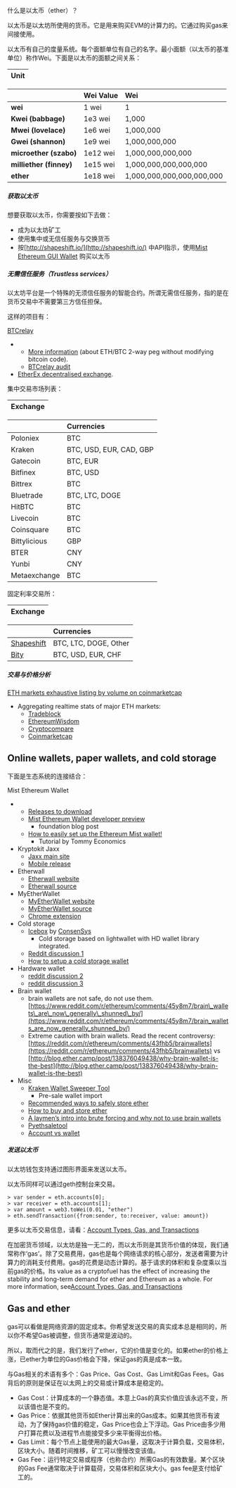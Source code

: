 什么是以太币（ether）？

以太币是以太坊所使用的货币。它是用来购买EVM的计算力的。它通过购买gas来间接使用。

以太币有自己的度量系统。每个面额单位有自己的名字。最小面额（以太币的基准单位）称作Wei。下面是以太币的面额之间关系：

| Unit |
| :--- |


|  | Wei Value | Wei |
| :--- | :--- | :--- |
| **wei** | 1 wei | 1 |
| **Kwei \(babbage\)** | 1e3 wei | 1,000 |
| **Mwei \(lovelace\)** | 1e6 wei | 1,000,000 |
| **Gwei \(shannon\)** | 1e9 wei | 1,000,000,000 |
| **microether \(szabo\)** | 1e12 wei | 1,000,000,000,000 |
| **milliether \(finney\)** | 1e15 wei | 1,000,000,000,000,000 |
| **ether** | 1e18 wei | 1,000,000,000,000,000,000 |

##### 获取以太币

想要获取以太币，你需要按如下去做：

* 成为以太坊矿工
* 使用集中或无信任服务与交换货币
* 按[http://shapeshift.io/](http://shapeshift.io/) 中API指示，使用[Mist Ethereum GUI Wallet](https://github.com/ethereum/mist/releases) 购买以太币

##### 无需信任服务（Trustless services）

以太坊平台是一个特殊的无须信任服务的智能合约。所谓无需信任服务，指的是在货币交易中不需要第三方信任担保。

这样的项目有：

[BTCrelay](http://btcrelay.org/)

* * [More information](https://medium.com/@ConsenSys/taking-stock-bitcoin-and-ethereum-4382f0a2f17)
    \(about ETH/BTC 2-way peg without modifying bitcoin code\).
  * [BTCrelay audit](http://martin.swende.se/blog/BTCRelay-Auditing.html)
* [EtherEx decentralised exchange](https://etherex.org/).

集中交易市场列表：

| Exchange |
| :--- |


|  | Currencies |
| :--- | :--- |
| Poloniex | BTC |
| Kraken | BTC, USD, EUR, CAD, GBP |
| Gatecoin | BTC, EUR |
| Bitfinex | BTC, USD |
| Bittrex | BTC |
| Bluetrade | BTC, LTC, DOGE |
| HitBTC | BTC |
| Livecoin | BTC |
| Coinsquare | BTC |
| Bittylicious | GBP |
| BTER | CNY |
| Yunbi | CNY |
| Metaexchange | BTC |

固定利率交易所：

| Exchange |
| :--- |


|  | Currencies |
| :--- | :--- |
| [Shapeshift](http://www.ethdocs.org/en/latest/shapeshift.io) | BTC, LTC, DOGE, Other |
| [Bity](https://bity.com/) | BTC, USD, EUR, CHF |

##### 交易与价格分析

[ETH markets exhaustive listing by volume on coinmarketcap](https://coinmarketcap.com/currencies/ethereum/#markets)

* Aggregating realtime stats of major ETH markets:
  * [Tradeblock](https://tradeblock.com/ethereum)
  * [EthereumWisdom](http://ethereumwisdom.com/)
  * [Cryptocompare](https://www.cryptocompare.com/coins/eth/overview)
  * [Coinmarketcap](https://coinmarketcap.com/currencies/ethereum/)

## Online wallets, paper wallets, and cold storage

下面是生态系统的连接结合：

Mist Ethereum Wallet

* * [Releases to download](https://github.com/ethereum/mist/releases)
  * [Mist Ethereum Wallet developer preview](https://blog.ethereum.org/2015/09/16/ethereum-wallet-developer-preview/)
    * foundation blog post
  * [How to easily set up the Ethereum Mist wallet!](https://www.youtube.com/watch?v=Z6lE0Ctaeqs)
    * Tutorial by Tommy Economics
* Kryptokit Jaxx
  * [Jaxx main site](http://jaxx.io/)
  * [Mobile release](http://favs.pw/first-ethereum-mobile-app-released/#.VsHn_PGPL5c)
* Etherwall
  * [Etherwall website](http://www.etherwall.com/)
  * [Etherwall source](https://github.com/almindor/etherwall)
* MyEtherWallet
  * [MyEtherWallet website](https://www.myetherwallet.com/)
  * [MyEtherWallet source](https://github.com/kvhnuke/etherwallet/)
  * [Chrome extension](http://sebfor.com/myetherwallet-chrome-extension-release/)
* Cold storage
  * [Icebox](https://github.com/ConsenSys/icebox)
    by
    [ConsenSys](https://consensys.net/)
    * Cold storage based on lightwallet with HD wallet library integrated.
  * [Reddit discussion 1](https://www.reddit.com/r/ethereum/comments/45uvmy/offline_cold_storage_question/offline_cold_storage_question)
  * [How to setup a cold storage wallet](https://www.reddit.com/r/ethereum/comments/48wfbv/eli5_how_to_setup_a_cold_storage_wallet_as/)
* Hardware wallet
  * [reddit discussion 2](https://www.reddit.com/r/ethereum/comments/45siaq/hardware_wallet/)
  * [reddit discussion 3](https://www.reddit.com/r/ethereum/comments/4521o4/crowdfunding_ethereum_hardware_cold_storage_wallet/)
* Brain wallet
  * brain wallets are not safe, do not use them.
    [https://www.reddit.com/r/ethereum/comments/45y8m7/brain\_wallets\_are\_now\_generally\_shunned\_by/](https://www.reddit.com/r/ethereum/comments/45y8m7/brain_wallets_are_now_generally_shunned_by/)
  * Extreme caution with brain wallets. Read the recent controversy:
    [https://reddit.com/r/ethereum/comments/43fhb5/brainwallets](https://reddit.com/r/ethereum/comments/43fhb5/brainwallets)
    vs
    [http://blog.ether.camp/post/138376049438/why-brain-wallet-is-the-best](http://blog.ether.camp/post/138376049438/why-brain-wallet-is-the-best)
* Misc
  * [Kraken Wallet Sweeper Tool](https://www.kraken.com/ether)
    * Pre-sale wallet import
  * [Recommended ways to safely store ether](http://ethereum.stackexchange.com/questions/1239/what-is-the-recommended-way-to-safely-store-ether)
  * [How to buy and store ether](http://sebfor.com/how-to-buy-and-store-ether/)
  * [A laymen’s intro into brute forcing and why not to use brain wallets](http://www.fastcompany.com/3056651/researchers-find-a-crack-that-drains-supposedly-secure-bitcoin-wallets)
  * [Pyethsaletool](https://github.com/ethereum/pyethsaletool/blob/master/README.md)
  * [Account vs wallet](https://www.reddit.com/r/ethereum/comments/47j3r5/eli5_accounts_vs_wallet_contracts_on_mist/)

##### 发送以太币

以太坊钱包支持通过图形界面来发送以太币。

以太币同样可以通过geth控制台来交易。

```
> var sender = eth.accounts[0];
> var receiver = eth.accounts[1];
> var amount = web3.toWei(0.01, "ether")
> eth.sendTransaction({from:sender, to:receiver, value: amount})
```

更多以太币交易信息，请看：[Account Types, Gas, and Transactions](http://www.ethdocs.org/en/latest/contracts-and-transactions/account-types-gas-and-transactions.html#account-types-gas-and-transactions)

在加密货币领域，以太坊是独一无二的，而以太币则是其货币价值的体现，我们通常称作‘gas’。除了交易费用，gas也是每个网络请求的核心部分，发送者需要为计算力的消耗支付费用。gas的花费是动态计算的。基于请求的体积和复杂度乘以当前gas的价格。Its value as a cryptofuel has the effect of increasing the stability and long-term demand for ether and Ethereum as a whole. For more information, see[Account Types, Gas, and Transactions](http://www.ethdocs.org/en/latest/contracts-and-transactions/account-types-gas-and-transactions.html#account-types-gas-and-transactions)

## Gas and ether

gas可以看做是网络资源的固定成本。你希望发送交易的真实成本总是相同的，所以你不希望Gas被调整，但货币通常是波动的。

所以，取而代之的是，我们发行了ether，它的价值是变化的。如果ether的价格上涨，已ether为单位的Gas价格会下降，保证gas的真是成本一致。

与Gas相关的术语有多个：Gas Price、Gas Cost、Gas Limit和Gas Fees。Gas背后的原则是保证在以太网上的交易或计算成本是稳定的。

* Gas Cost：计算成本的一个静态值。本意上Gas的真实价值应该永远不变，所以该值也是不变的。
* Gas Price：依据其他货币如Ether计算出来的Gas成本。如果其他货币有波动，为了保持gas价值的稳定，Gas Price也会上下浮动。Gas Price由多少用户打算花费以及进程节点能接受多少来平衡得出价格。
* Gas Limit：每个节点上能使用的最大Gas量，这取决于计算负载，交易体积，区块大小。随着时间推移，矿工可以慢慢改变该值。
* Gas Fee：运行特定交易或程序（也称合约）所需Gas的有效数量。某个区块的Gas Fee通常取决于计算载荷，交易体积和区块大小。gas fee是支付给矿工的。



